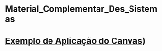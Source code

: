 # Material_Complementar_Des_Sistemas

# [Exemplo de Aplicação do Canvas](https://docs.google.com/document/d/1cvaQ5LMnclyIWeka_fNDWIJvEYUQM8NaEPeOaLq9Z1w/edit?usp=sharing))


